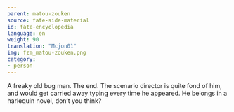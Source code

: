 ```yaml
---
parent: matou-zouken
source: fate-side-material
id: fate-encyclopedia
language: en
weight: 90
translation: "Mcjon01"
img: fzm_matou-zouken.png
category:
- person
---
```


A freaky old bug man. The end.
The scenario director is quite fond of him, and would get carried away typing every time he appeared.
He belongs in a harlequin novel, don’t you think?
